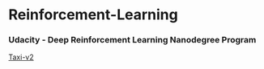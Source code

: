 # Reinforcement-Learning

### Udacity - Deep Reinforcement Learning Nanodegree Program

[Taxi-v2](OpenAI/)